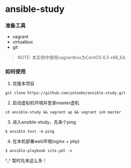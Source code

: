 # ansible-study

### 准备工具

- vagrant
- virtualbox
- git

>NOTE: 本实例中使用vagrantbox为CentOS 6.5 x86_64.

### 如何使用

1. 克隆本项目

`git clone https://github.com/yotoobo/ansible-study.git`

2. 启动虚拟机环境并登录master虚机

`cd ansible-study && vagrant up && vagrant ssh master`

3. 进入ansible-study，先来个ping

`$ ansible test -m ping`

4. 在本机部署web环境(nginx + php)

`$ ansible-playbook site.yml -s`

^_^ 暂时先来这么多！